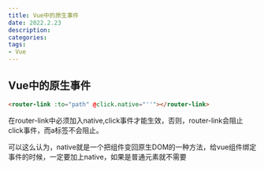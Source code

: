 ```yaml
---
title: Vue中的原生事件
date: 2022.2.23
description: 
categories: 
tags:
- Vue
---
```

<script src="prism.js"></script>
<link href="themes/prism.css" rel="stylesheet" />

## Vue中的原生事件
```html
<router-link :to="path" @click.native="''"></router-link>
```
在router-link中必须加入native,click事件才能生效，否则，router-link会阻止click事件，而a标签不会阻止。

可以这么认为，native就是一个把组件变回原生DOM的一种方法，给vue组件绑定事件的时候，一定要加上native，如果是普通元素就不需要